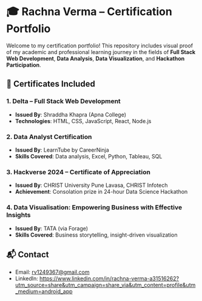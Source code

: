  # 🎓 Rachna Verma – Certification Portfolio

Welcome to my certification portfolio! This repository includes visual proof of my academic and professional learning journey in the fields of **Full Stack Web Development**, **Data Analysis**, **Data Visualization**, and **Hackathon Participation**.

## 📄 Certificates Included

### 1. Delta – Full Stack Web Development
- **Issued By**: Shraddha Khapra (Apna College)
- **Technologies**: HTML, CSS, JavaScript, React, Node.js

### 2. Data Analyst Certification
- **Issued By**: LearnTube by CareerNinja
- **Skills Covered**: Data analysis, Excel, Python, Tableau, SQL

### 3. Hackverse 2024 – Certificate of Appreciation
- **Issued By**: CHRIST University Pune Lavasa, CHRIST Infotech
- **Achievement**: Consolation prize in 24-hour Data Science Hackathon

### 4. Data Visualisation: Empowering Business with Effective Insights
- **Issued By**: TATA (via Forage)
- **Skills Covered**: Business storytelling, insight-driven visualization

## 📬 Contact

- Email: rv1249367@gmail.com
- LinkedIn: https://www.linkedin.com/in/rachna-verma-a31516262?utm_source=share&utm_campaign=share_via&utm_content=profile&utm_medium=android_app
